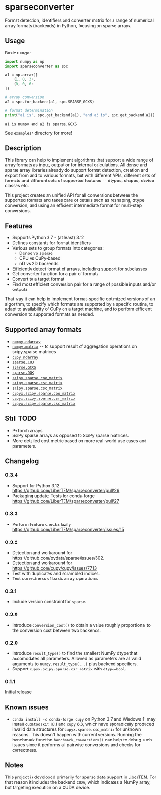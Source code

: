 # sparseconverter
Format detection, identifiers and converter matrix for a range of numerical array formats (backends) in Python, focusing on sparse arrays.

## Usage

Basic usage:

```python
import numpy as np
import sparseconverter as spc

a1 = np.array([
    (1, 0, 3),
    (0, 0, 6)
])

# array conversion
a2 = spc.for_backend(a1, spc.SPARSE_GCXS)

# format determination
print("a1 is", spc.get_backend(a1), "and a2 is", spc.get_backend(a2))
```

```
a1 is numpy and a2 is sparse.GCXS
```


See `examples/` directory for more!

## Description

This library can help to implement algorithms that support a wide range of array formats as input, output or
for internal calculations. All dense and sparse array libraries already do support format detection, creation and export from and to various formats,
but with different APIs, different sets of formats and different sets of supported features -- dtypes, shapes, device classes etc.

This project creates an unified API for all conversions between the supported formats and takes care of details such as reshaping,
dtype conversion, and using an efficient intermediate format for multi-step conversions.

## Features
* Supports Python 3.7 - (at least) 3.12
* Defines constants for format identifiers
* Various sets to group formats into categories:
  * Dense vs sparse
  * CPU vs CuPy-based
  * nD vs 2D backends
* Efficiently detect format of arrays, including support for subclasses
* Get converter function for a pair of formats
* Convert to a target format
* Find most efficient conversion pair for a range of possible inputs and/or outputs

That way it can help to implement format-specific optimized versions of an algorithm,
to specify which formats are supported by a specific routine, to adapt to
availability of CuPy on a target machine,
and to perform efficient conversion to supported formats as needed.

## Supported array formats
* [`numpy.ndarray`](https://numpy.org/doc/stable/reference/generated/numpy.ndarray.html)
* [`numpy.matrix`](https://numpy.org/doc/stable/reference/generated/numpy.matrix.html) -- to support result of aggregation operations on scipy.sparse matrices
* [`cupy.ndarray`](https://docs.cupy.dev/en/stable/reference/generated/cupy.ndarray.html)
* [`sparse.COO`](https://sparse.pydata.org/en/stable/generated/sparse.COO.html)
* [`sparse.GCXS`](https://sparse.pydata.org/en/stable/generated/sparse.GCXS.html)
* [`sparse.DOK`](https://sparse.pydata.org/en/stable/generated/sparse.DOK.html)
* [`scipy.sparse.coo_matrix`](https://docs.scipy.org/doc/scipy/reference/generated/scipy.sparse.coo_matrix.html)
* [`scipy.sparse.csr_matrix`](https://docs.scipy.org/doc/scipy/reference/generated/scipy.sparse.csr_matrix.html)
* [`scipy.sparse.csc_matrix`](https://docs.scipy.org/doc/scipy/reference/generated/scipy.sparse.csc_matrix.html)
* [`cupyx.scipy.sparse.coo_matrix`](https://docs.cupy.dev/en/stable/reference/generated/cupyx.scipy.sparse.coo_matrix.html)
* [`cupyx.scipy.sparse.csr_matrix`](https://docs.cupy.dev/en/stable/reference/generated/cupyx.scipy.sparse.csr_matrix.html)
* [`cupyx.scipy.sparse.csc_matrix`](https://docs.cupy.dev/en/stable/reference/generated/cupyx.scipy.sparse.csc_matrix.html)

## Still TODO

* PyTorch arrays
* SciPy sparse arrays as opposed to SciPy sparse matrices.
* More detailed cost metric based on more real-world use cases and parameters.

## Changelog

### 0.3.4

* Support for Python 3.12 https://github.com/LiberTEM/sparseconverter/pull/26
* Packaging update: Tests for conda-forge https://github.com/LiberTEM/sparseconverter/pull/27

### 0.3.3

* Perform feature checks lazily https://github.com/LiberTEM/sparseconverter/issues/15

### 0.3.2

* Detection and workaround for https://github.com/pydata/sparse/issues/602.
* Detection and workaround for https://github.com/cupy/cupy/issues/7713.
* Test with duplicates and scrambled indices.
* Test correctness of basic array operations.

### 0.3.1

* Include version constraint for `sparse`.

### 0.3.0

* Introduce `conversion_cost()` to obtain a value roughly proportional to the conversion cost
  between two backends.

### 0.2.0

* Introduce `result_type()` to find the smallest NumPy dtype that accomodates
  all parameters. Allowed as parameters are all valid arguments to
  `numpy.result_type(...)` plus backend specifiers.
* Support `cupyx.scipy.sparse.csr_matrix` with `dtype=bool`.

### 0.1.1

Initial release

## Known issues

* `conda install -c conda-forge cupy` on Python 3.7 and Windows 11 may install `cudatoolkit` 10.1 and `cupy` 8.3, which have sporadically produced invalid data structures for `cupyx.sparse.csc_matrix` for unknown reasons. This doesn't happen with current versions. Running the benchmark function `benchmark_conversions()` can help to debug such issues since it performs all pairwise conversions and checks for correctness.

## Notes

This project is developed primarily for sparse data support in [LiberTEM](https://libertem.github.io). For that reason it includes
the backend `CUDA`, which indicates a NumPy array, but targeting execution on a CUDA device.
